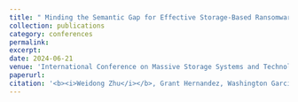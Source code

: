 ```yaml
---
title: " Minding the Semantic Gap for Effective Storage-Based Ransomware Defense"
collection: publications
category: conferences
permalink: 
excerpt: 
date: 2024-06-21
venue: 'International Conference on Massive Storage Systems and Technology (MSST)'
paperurl: 
citation: '<b><i>Weidong Zhu</i></b>, Grant Hernandez, Washington Garcia, Hunter Searle, Dave (Jing) Tian, Sara Rampazzi and Kevin Butler. Minding the Semantic Gap for Effective Storage-Based Ransomware Defense. In Proceedings of the 50th International Conference on Massive Storage Systems and Technology (MSST), 2024.'
---
```


